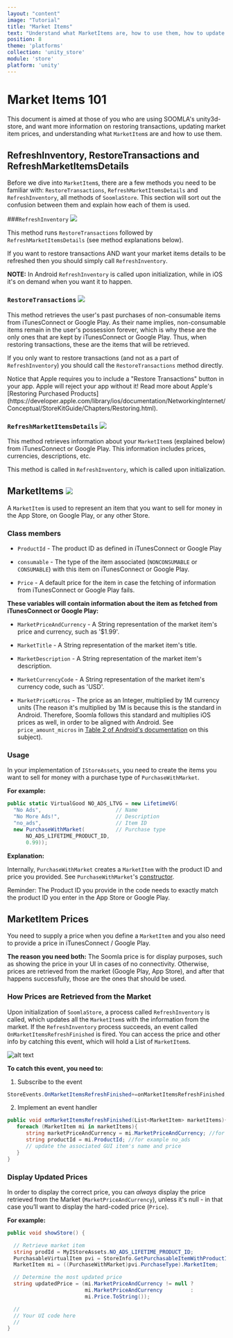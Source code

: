 ```yaml
---
layout: "content"
image: "Tutorial"
title: "Market Items"
text: "Understand what MarketItems are, how to use them, how to update market prices and details, and restore transactions."
position: 8
theme: 'platforms'
collection: 'unity_store'
module: 'store'
platform: 'unity'
---
```


# Market Items 101

This document is aimed at those of you who are using SOOMLA's unity3d-store, and want more information on restoring transactions, updating market item prices, and understanding what `MarketItem`s are and how to use them.

## RefreshInventory, RestoreTransactions and RefreshMarketItemsDetails

Before we dive into `MarketItem`s, there are a few methods you need to be familiar with: `RestoreTransactions`, `RefreshMarketItemsDetails` and `RefreshInventory`, all methods of `SoomlaStore`. This section will sort out the confusion between them and explain how each of them is used.

###`RefreshInventory` <a href="https://github.com/soomla/unity3d-store/blob/master/Soomla/Assets/Plugins/Soomla/Store/SoomlaStore.cs#L105" target="_blank"><img class="link-icon-small" src="/img/tutorial_img/linkImg.png"></a>

This method runs `RestoreTransactions` followed by `RefreshMarketItemsDetails` (see method explanations below).

If you want to restore transactions AND want your market items details to be refreshed then you should simply call `RefreshInventory`.

**NOTE:** In Android `RefreshInventory` is called upon initialization, while in iOS it's on demand when you want it to happen.

### `RestoreTransactions` <a href="https://github.com/soomla/unity3d-store/blob/master/Soomla/Assets/Plugins/Soomla/Store/SoomlaStore.cs#L122" target="_blank"><img class="link-icon-small" src="/img/tutorial_img/linkImg.png"></a>

This method retrieves the user's past purchases of non-consumable items from iTunesConnect or Google Play. As their name implies, non-consumable items remain in the user's possession forever, which is why these are the only ones that are kept by iTunesConnect or Google Play. Thus, when restoring transactions, these are the items that will be retrieved.

If you only want to restore transactions (and not as a part of `RefreshInventory`) you should call the `RestoreTransactions` method directly.

<div class="info-box">Notice that Apple requires you to include a "Restore Transactions" button in your app. Apple will reject your app without it! Read more about Apple's [Restoring Purchased Products](https://developer.apple.com/library/ios/documentation/NetworkingInternet/Conceptual/StoreKitGuide/Chapters/Restoring.html).</div>

### `RefreshMarketItemsDetails` <a href="https://github.com/soomla/unity3d-store/blob/master/Soomla/Assets/Plugins/Soomla/Store/SoomlaStore.cs#L115" target="_blank"><img class="link-icon-small" src="/img/tutorial_img/linkImg.png"></a>

This method retrieves information about your `MarketItem`s (explained below) from iTunesConnect or Google Play. This information includes prices, currencies, descriptions, etc.

This method is called in `RefreshInventory`, which is called upon initialization.

## MarketItems <a href="https://github.com/soomla/unity3d-store/blob/master/Soomla/Assets/Plugins/Soomla/Store/domain/MarketItem.cs" target="_blank"><img class="link-icon" src="/img/tutorial_img/linkImg.png"></a>

A `MarketItem` is used to represent an item that you want to sell for money in the App Store, on Google Play, or any other Store.

### Class members

- `ProductId` - The product ID as defined in iTunesConnect or Google Play

- `consumable` - The type of the item associated (`NONCONSUMABLE` or `CONSUMABLE`) with this item on iTunesConnect or Google Play.

- `Price` - A default price for the item in case the fetching of information from iTunesConnect or Google Play fails.

**These variables will contain information about the item as fetched from iTunesConnect or Google Play:**

- `MarketPriceAndCurrency` - A String representation of the market item's price and currency, such as '$1.99'.

- `MarketTitle` - A String representation of the market item's title.

- `MarketDescription` - A String representation of the market item's description.

- `MarketCurrencyCode` - A String representation of the market item's currency code, such as 'USD'.

- `MarketPriceMicros` - The price as an Integer, multiplied by 1M currency units (The reason it's multiplied by 1M is because this is the standard in Android. Therefore, Soomla follows this standard and multiplies iOS prices as well, in order to be aligned with Android. See `price_amount_micros` in [Table 2 of Android's documentation](http://developer.android.com/google/play/billing/billing_reference.html#getSkuDetails) on this subject).

### Usage

In your implementation of `IStoreAssets`, you need to create the items you want to sell for money with a purchase type of `PurchaseWithMarket`.

**For example:**

``` cs
public static VirtualGood NO_ADS_LTVG = new LifetimeVG(
  "No Ads",                        // Name
  "No More Ads!",                  // Description
  "no_ads",                        // Item ID
  new PurchaseWithMarket(          // Purchase type
	  NO_ADS_LIFETIME_PRODUCT_ID,
	  0.99));
```

**Explanation:**

Internally, `PurchaseWithMarket` creates a `MarketItem` with the product ID and price you provided. See `PurchaseWithMarket`'s [constructor](https://github.com/soomla/unity3d-store/blob/master/Soomla/Assets/Plugins/Soomla/Store/purchaseTypes/PurchaseWithMarket.cs#L44).

<div class="info-box">Reminder: The Product ID you provide in the code needs to exactly match the product ID you enter in the App Store or Google Play.</div>

## MarketItem Prices

You need to supply a price when you define a `MarketItem` and you also need to provide a price in iTunesConnect / Google Play.

**The reason you need both:** The Soomla price is for display purposes, such as showing the price in your UI in cases of no connectivity. Otherwise, prices are retrieved from the market (Google Play, App Store), and after that happens successfully, those are the ones that should be used.

### How Prices are Retrieved from the Market

Upon initialization of `SoomlaStore`, a process called `RefreshInventory` is called, which updates all the `MarketItem`s with the information from the market. If the `RefreshInventory` process succeeds, an event called `OnMarketItemsRefreshFinished` is fired. You can access the price and other info by catching this event, which will hold a List of `MarketItem`s.

![alt text](/img/tutorial_img/profile/retrievePrices.png "Soomla Economy Model")

**To catch this event, you need to:**

1. Subscribe to the event

  ``` cs
  StoreEvents.OnMarketItemsRefreshFinished+=onMarketItemsRefreshFinished;
  ```

2. Implement an event handler

  ``` cs
  public void onMarketItemsRefreshFinished(List<MarketItem> marketItems){
     foreach (MarketItem mi in marketItems){
        string marketPriceAndCurrency = mi.MarketPriceAndCurrency; //for example $1.99
        string productId = mi.ProductId; //for example no_ads
        // update the associated GUI item's name and price
     }
  }
  ```

### Display Updated Prices

In order to display the correct price, you can *always* display the price retrieved from the Market (`MarketPriceAndCurrency`), unless it's null - in that case you’ll want to display the hard-coded price (`Price`).

**For example:**

``` cs
public void showStore() {

  // Retrieve market item
  string prodId = MyIStoreAssets.NO_ADS_LIFETIME_PRODUCT_ID;
  PurchasableVirtualItem pvi = StoreInfo.GetPurchasableItemWithProductId(prodId);
  MarketItem mi = ((PurchaseWithMarket)pvi.PurchaseType).MarketItem;

  // Determine the most updated price
  string updatedPrice = (mi.MarketPriceAndCurrency != null ?
                         mi.MarketPriceAndCurrency         :
                         mi.Price.ToString());

  //
  // Your UI code here
  //
}
```
